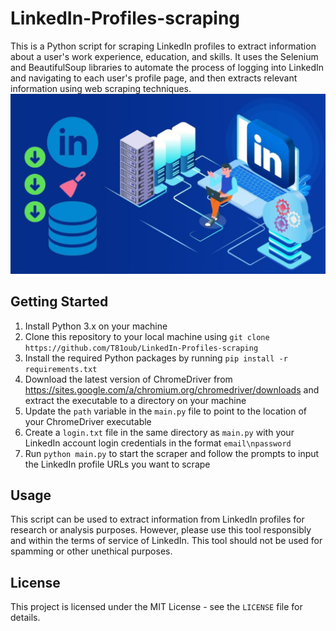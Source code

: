 # LinkedIn-Profiles-scraping

This is a Python script for scraping LinkedIn profiles to extract information about a user's work experience, education, and skills. It uses the Selenium and BeautifulSoup libraries to automate the process of logging into LinkedIn and navigating to each user's profile page, and then extracts relevant information using web scraping techniques.
![Alt Text](LinkedIn.jpg)

## Getting Started

1. Install Python 3.x on your machine
2. Clone this repository to your local machine using `git clone https://github.com/T81oub/LinkedIn-Profiles-scraping`
3. Install the required Python packages by running `pip install -r requirements.txt`
4. Download the latest version of ChromeDriver from https://sites.google.com/a/chromium.org/chromedriver/downloads and extract the executable to a directory on your machine
5. Update the `path` variable in the `main.py` file to point to the location of your ChromeDriver executable
6. Create a `login.txt` file in the same directory as `main.py` with your LinkedIn account login credentials in the format `email\npassword`
7. Run `python main.py` to start the scraper and follow the prompts to input the LinkedIn profile URLs you want to scrape

## Usage

This script can be used to extract information from LinkedIn profiles for research or analysis purposes. However, please use this tool responsibly and within the terms of service of LinkedIn. This tool should not be used for spamming or other unethical purposes.

## License

This project is licensed under the MIT License - see the `LICENSE` file for details.
